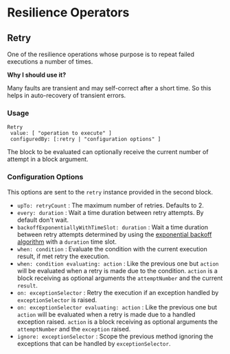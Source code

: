 # Resilience Operators

## Retry

One of the resilience operations whose purpose is to repeat failed executions a number of times.

**Why I should use it?**

Many faults are transient and may self-correct after a short time. So this helps in auto-recovery of transient errors.

### Usage
```smalltalk
Retry
 value: [ "operation to execute" ]
 configuredBy: [:retry | "configuration options" ]
```

The block to be evaluated can optionally receive the current number of attempt in a block argument. 

### Configuration Options
This options are sent to the `retry` instance provided in the second block.

-	`upTo: retryCount` : The maximum number of retries. Defaults to 2.
-	`every: duration` : Wait a time duration between retry attempts. By default don't wait.
- `backoffExponentiallyWithTimeSlot: duration` : Wait a time duration between retry attempts determined by using the [exponential backoff algorithm](https://en.wikipedia.org/wiki/Exponential_backoff) with a `duration` time slot.
- `when: condition` : Evaluate the condition with the current execution result, if met retry the execution.
- `when: condition evaluating: action` : Like the previous one but `action` will be evaluated when a retry is made due to the condition. `action` is a block receiving as optional arguments the `attemptNumber` and the current `result`.
-	`on: exceptionSelector` : Retry the execution if an exception handled by `exceptionSelector` is raised.
- `on: exceptionSelector evaluating: action` : Like the previous one but `action` will be evaluated when a retry is made due to a handled exception raised. `action` is a block receiving as optional arguments the `attemptNumber` and the `exception` raised.
- `ignore: exceptionSelector` : Scope the previous method ignoring the exceptions that can be handled by `exceptionSelector`.
